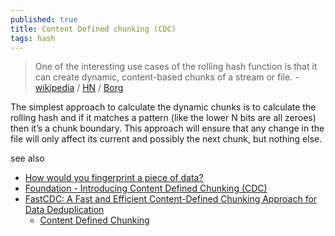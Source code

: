 ```yaml
---
published: true
title: Content Defined chunking (CDC)
tags: hash
---
```

> One of the interesting use cases of the rolling hash function is that it can create dynamic, content-based chunks of a stream or file. - [wikipedia](https://en.wikipedia.org/wiki/Rolling_hash#Content-based_slicing_using_a_rolling_hash) / [HN](https://news.ycombinator.com/item?id=24405250) / [Borg](https://borgbackup.readthedocs.io/en/stable/internals.html)

The simplest approach to calculate the dynamic chunks is to calculate the rolling hash and if it matches a pattern (like the lower N bits are all zeroes) then it’s a chunk boundary. This approach will ensure that any change in the file will only affect its current and possibly the next chunk, but nothing else.

see also
- [How would you fingerprint a piece of data?](https://yurichev.com/news/20210205_rolling_hash/)
- [Foundation - Introducing Content Defined Chunking (CDC)](https://restic.net/blog/2015-09-12/restic-foundation1-cdc/)
- [FastCDC: A Fast and Efficient Content-Defined Chunking Approach for Data Deduplication ](https://www.usenix.org/conference/atc16/technical-sessions/presentation/xia)
	- [Content Defined Chunking](https://fistfulofbytes.com/cdc/)